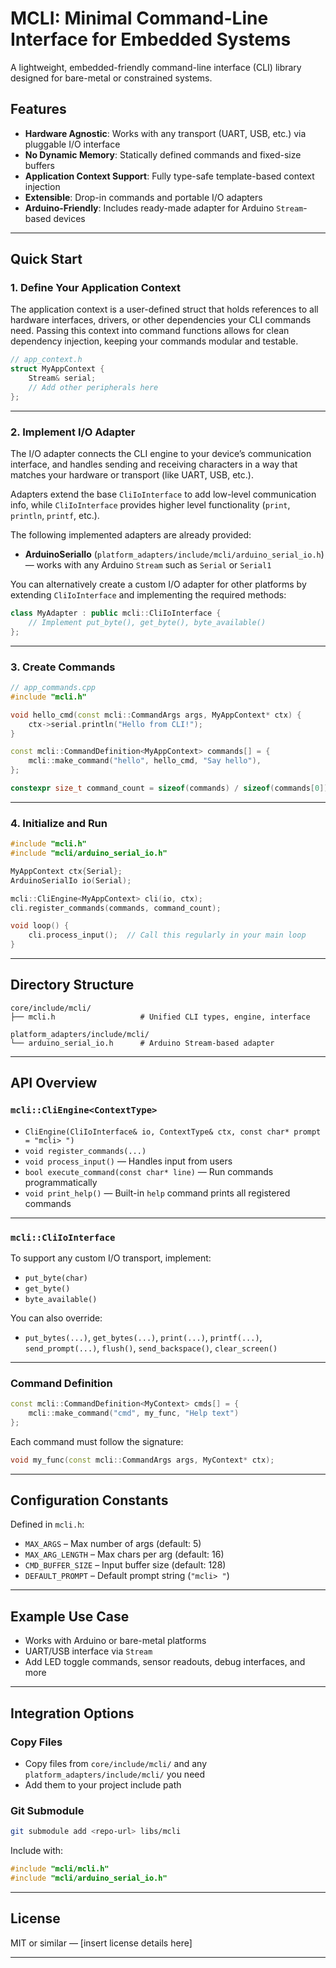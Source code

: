 # MCLI: Minimal Command-Line Interface for Embedded Systems

A lightweight, embedded-friendly command-line interface (CLI) library designed for bare-metal or constrained systems.  

## Features

- **Hardware Agnostic**: Works with any transport (UART, USB, etc.) via pluggable I/O interface
- **No Dynamic Memory**: Statically defined commands and fixed-size buffers
- **Application Context Support**: Fully type-safe template-based context injection
- **Extensible**: Drop-in commands and portable I/O adapters
- **Arduino-Friendly**: Includes ready-made adapter for Arduino `Stream`-based devices

---

## Quick Start

### 1. Define Your Application Context

The application context is a user-defined struct that holds references to all hardware interfaces, drivers, or other dependencies your CLI commands need. Passing this context into command functions allows for clean dependency injection, keeping your commands modular and testable.

```cpp
// app_context.h
struct MyAppContext {
    Stream& serial;
    // Add other peripherals here
};
```

---

### 2. Implement I/O Adapter

The I/O adapter connects the CLI engine to your device’s communication interface, and handles sending and receiving characters in a way that matches your hardware or transport (like UART, USB, etc.). 

Adapters extend the base `CliIoInterface` to add low-level communication info, while `CliIoInterface` provides higher level functionality (`print`, `println`, `printf`, etc.).

The following implemented adapters are already provided:

- **ArduinoSerialIo** (`platform_adapters/include/mcli/arduino_serial_io.h`) — works with any Arduino `Stream` such as `Serial` or `Serial1`


You can alternatively create a custom I/O adapter for other platforms by extending `CliIoInterface` and implementing the required methods:

```cpp
class MyAdapter : public mcli::CliIoInterface {
    // Implement put_byte(), get_byte(), byte_available()
};
```

---

### 3. Create Commands

```cpp
// app_commands.cpp
#include "mcli.h"

void hello_cmd(const mcli::CommandArgs args, MyAppContext* ctx) {
    ctx->serial.println("Hello from CLI!");
}

const mcli::CommandDefinition<MyAppContext> commands[] = {
    mcli::make_command("hello", hello_cmd, "Say hello"),
};

constexpr size_t command_count = sizeof(commands) / sizeof(commands[0]);
```

---

### 4. Initialize and Run

```cpp
#include "mcli.h"
#include "mcli/arduino_serial_io.h"

MyAppContext ctx{Serial};
ArduinoSerialIo io(Serial);

mcli::CliEngine<MyAppContext> cli(io, ctx);
cli.register_commands(commands, command_count);

void loop() {
    cli.process_input();  // Call this regularly in your main loop
}
```

---

## Directory Structure

```text
core/include/mcli/
├── mcli.h                   # Unified CLI types, engine, interface

platform_adapters/include/mcli/
└── arduino_serial_io.h      # Arduino Stream-based adapter
```

---

## API Overview

### `mcli::CliEngine<ContextType>`

- `CliEngine(CliIoInterface& io, ContextType& ctx, const char* prompt = "mcli> ")`
- `void register_commands(...)`
- `void process_input()` — Handles input from users
- `bool execute_command(const char* line)` — Run commands programmatically
- `void print_help()` — Built-in `help` command prints all registered commands

---

### `mcli::CliIoInterface`

To support any custom I/O transport, implement:

- `put_byte(char)`
- `get_byte()`
- `byte_available()`

You can also override:
- `put_bytes(...)`, `get_bytes(...)`, `print(...)`, `printf(...)`, `send_prompt(...)`, `flush()`, `send_backspace()`, `clear_screen()`

---

### Command Definition

```cpp
const mcli::CommandDefinition<MyContext> cmds[] = {
    mcli::make_command("cmd", my_func, "Help text")
};
```

Each command must follow the signature:

```cpp
void my_func(const mcli::CommandArgs args, MyContext* ctx);
```

---

## Configuration Constants

Defined in `mcli.h`:

- `MAX_ARGS` – Max number of args (default: 5)
- `MAX_ARG_LENGTH` – Max chars per arg (default: 16)
- `CMD_BUFFER_SIZE` – Input buffer size (default: 128)
- `DEFAULT_PROMPT` – Default prompt string (`"mcli> "`)

---

## Example Use Case

- Works with Arduino or bare-metal platforms
- UART/USB interface via `Stream`
- Add LED toggle commands, sensor readouts, debug interfaces, and more

---

## Integration Options

### Copy Files

- Copy files from `core/include/mcli/` and any `platform_adapters/include/mcli/` you need
- Add them to your project include path

### Git Submodule

```bash
git submodule add <repo-url> libs/mcli
```

Include with:

```cpp
#include "mcli/mcli.h"
#include "mcli/arduino_serial_io.h"
```

---

## License

MIT or similar — [insert license details here]

---
